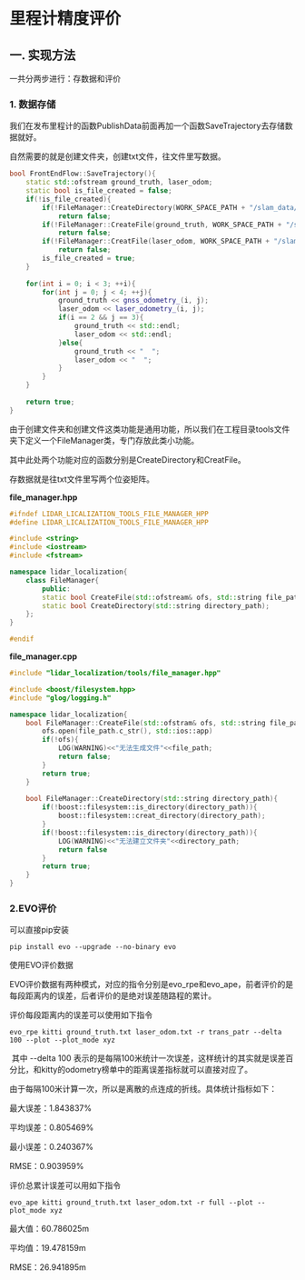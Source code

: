 # 里程计精度评价

## 一. 实现方法

一共分两步进行：存数据和评价

### 1. 数据存储

我们在发布里程计的函数PublishData前面再加一个函数SaveTrajectory去存储数据就好。

自然需要的就是创建文件夹，创建txt文件，往文件里写数据。

```cpp
bool FrontEndFlow::SaveTrajectory(){
    static std::ofstream ground_truth, laser_odom;
    static bool is_file_created = false;
    if(!is_file_created){
        if(!FileManager::CreateDirectory(WORK_SPACE_PATH + "/slam_data/trajecroty"))
            return false;
        if(!FileManager::CreateFile(ground_truth, WORK_SPACE_PATH + "/slam_data/trajectory/ground_truth.txt"))
            return false;
        if(!FileManager::CreatFile(laser_odom, WORK_SPACE_PATH + "/slam_data/trajectory/laser_odom.txt"))
            return false;
        is_file_created = true;
    }
    
    for(int i = 0; i < 3; ++i){
        for(int j = 0; j < 4; ++j){
            ground_truth << gnss_odometry_(i, j);
            laser_odom << laser_odometry_(i, j);
            if(i == 2 && j == 3){
                ground_truth << std::endl;
                laser_odom << std::endl;
            }else{
                ground_truth << "  ";
                laser_odom << "  ";
            }
        }
    }
    
    return true;
}
```

由于创建文件夹和创建文件这类功能是通用功能，所以我们在工程目录tools文件夹下定义一个FileManager类，专门存放此类小功能。

其中此处两个功能对应的函数分别是CreateDirectory和CreatFile。

存数据就是往txt文件里写两个位姿矩阵。

**file_manager.hpp**

```cpp
#ifndef LIDAR_LICALIZATION_TOOLS_FILE_MANAGER_HPP
#define LIDAR_LICALIZATION_TOOLS_FILE_MANAGER_HPP

#include <string>
#include <iostream>
#include <fstream>

namespace lidar_localization{
    class FileManager{
        public:
        static bool CreateFile(std::ofstream& ofs, std::string file_path);
        static bool CreateDirectory(std::string directory_path);
    };
}

#endif
```

**file_manager.cpp**

```cpp
#include "lidar_localization/tools/file_manager.hpp"

#include <boost/filesystem.hpp>
#include "glog/logging.h"

namespace lidar_localization{
    bool FileManager::CreateFile(std::ofstram& ofs, std::string file_path){
        ofs.open(file_path.c_str(), std::ios::app)
        if(!ofs){
            LOG(WARNING)<<"无法生成文件"<<file_path;
            return false;
        }
        return true;
    }
    
    bool FileManager::CreateDirectory(std::string directory_path){
        if(!boost::filesystem::is_directory(directory_path)){
            boost::filesystem::creat_directory(directory_path);
        }
        if(!boost::filesystem::is_directory(directory_path)){
            LOG(WARNING)<<"无法建立文件夹"<<directory_path;
            return false
        }
        return true;
    }
}
```

### 2.EVO评价

可以直接pip安装

`pip install evo --upgrade --no-binary evo`

使用EVO评价数据

EVO评价数据有两种模式，对应的指令分别是evo_rpe和evo_ape，前者评价的是每段距离内的误差，后者评价的是绝对误差随路程的累计。

评价每段距离内的误差可以使用如下指令

`evo_rpe kitti ground_truth.txt laser_odom.txt -r trans_patr --delta 100 --plot --plot_mode xyz`

​	其中 --delta 100 表示的是每隔100米统计一次误差，这样统计的其实就是误差百分比，和kitty的odometry榜单中的距离误差指标就可以直接对应了。

由于每隔100米计算一次，所以是离散的点连成的折线。具体统计指标如下：

最大误差：1.843837%

平均误差：0.805469%

最小误差：0.240367%

RMSE：0.903959%

评价总累计误差可以用如下指令

`evo_ape kitti ground_truth.txt laser_odom.txt -r full --plot --plot_mode xyz`

最大值：60.786025m

平均值：19.478159m

RMSE：26.941895m

